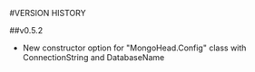 #VERSION HISTORY

##v0.5.2
- New constructor option for "MongoHead.Config" class with ConnectionString and DatabaseName
